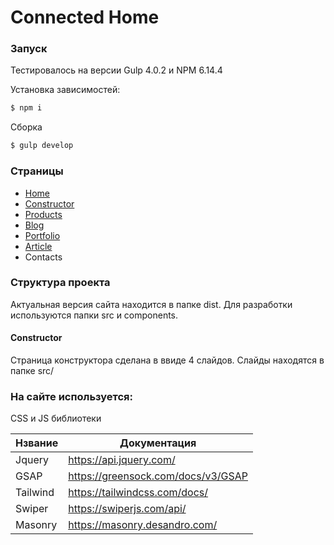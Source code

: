 # Connected Home

### Запуск

Тестировалось на версии Gulp 4.0.2 и NPM 6.14.4

Установка зависимостей:

```sh
$ npm i
```

Сборка

```sh
$ gulp develop
```
### Страницы

* [Home](http://smarthome.timeto.top/dist/index.html)
* [Constructor](http://smarthome.timeto.top/dist/constructor.html)
* [Products](http://smarthome.timeto.top/dist/products.html)
* [Blog](http://smarthome.timeto.top/dist/blog.html)
* [Portfolio](http://smarthome.timeto.top/dist/portfolio.html)
* [Article](http://smarthome.timeto.top/dist/article.html)
* Contacts

### Структура проекта

Актуальная версия сайта находится в папке dist. 
Для разработки используются папки src и components. 

#### Constructor

Страница конструктора сделана в ввиде 4 слайдов. Слайды находятся в папке src/

### На сайте используется:

CSS и JS библиотеки

| Нзвание | Документация |
| ------ | ------ |
| Jquery | https://api.jquery.com/ |
| GSAP | https://greensock.com/docs/v3/GSAP |
| Tailwind | https://tailwindcss.com/docs/ |
| Swiper | https://swiperjs.com/api/ |
| Masonry | https://masonry.desandro.com/ |